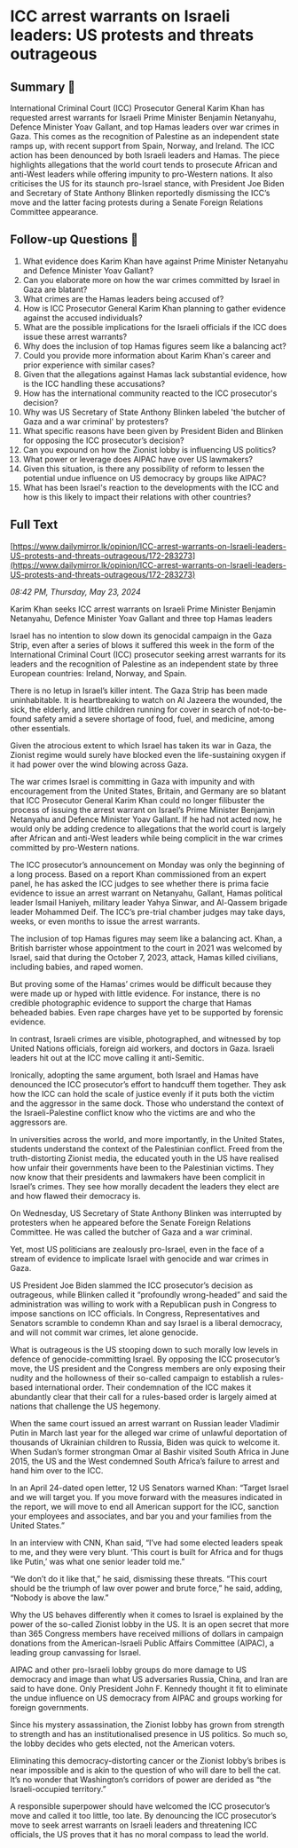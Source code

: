 # ICC arrest warrants on Israeli leaders: US protests and threats outrageous

## Summary 🤖

International Criminal Court (ICC) Prosecutor General Karim Khan has requested arrest warrants for Israeli Prime Minister Benjamin Netanyahu, Defence Minister Yoav Gallant, and top Hamas leaders over war crimes in Gaza. This comes as the recognition of Palestine as an independent state ramps up, with recent support from Spain, Norway, and Ireland. The ICC action has been denounced by both Israeli leaders and Hamas. The piece highlights allegations that the world court tends to prosecute African and anti-West leaders while offering impunity to pro-Western nations. It also criticises the US for its staunch pro-Israel stance, with President Joe Biden and Secretary of State Anthony Blinken reportedly dismissing the ICC’s move and the latter facing protests during a Senate Foreign Relations Committee appearance.


## Follow-up Questions 🤖

1. What evidence does Karim Khan have against Prime Minister Netanyahu and Defence Minister Yoav Gallant?
2. Can you elaborate more on how the war crimes committed by Israel in Gaza are blatant?
3. What crimes are the Hamas leaders being accused of? 
4. How is ICC Prosecutor General Karim Khan planning to gather evidence against the accused individuals?
5. What are the possible implications for the Israeli officials if the ICC does issue these arrest warrants?
6. Why does the inclusion of top Hamas figures seem like a balancing act?
7. Could you provide more information about Karim Khan's career and prior experience with similar cases?
8. Given that the allegations against Hamas lack substantial evidence, how is the ICC handling these accusations?
9. How has the international community reacted to the ICC prosecutor's decision? 
10. Why was US Secretary of State Anthony Blinken labeled 'the butcher of Gaza and a war criminal' by protesters?
11. What specific reasons have been given by President Biden and Blinken for opposing the ICC prosecutor’s decision?
12. Can you expound on how the Zionist lobby is influencing US politics?
13. What power or leverage does AIPAC have over US lawmakers?
14. Given this situation, is there any possibility of reform to lessen the potential undue influence on US democracy by groups like AIPAC?
15. What has been Israel's reaction to the developments with the ICC and how is this likely to impact their relations with other countries?

## Full Text

[https://www.dailymirror.lk/opinion/ICC-arrest-warrants-on-Israeli-leaders-US-protests-and-threats-outrageous/172-283273](https://www.dailymirror.lk/opinion/ICC-arrest-warrants-on-Israeli-leaders-US-protests-and-threats-outrageous/172-283273)

*08:42 PM, Thursday, May 23, 2024*

Karim Khan seeks ICC arrest warrants on Israeli Prime Minister Benjamin Netanyahu, Defence Minister Yoav Gallant and three top Hamas leaders

Israel has no intention to slow down its genocidal campaign in the Gaza Strip, even after a series of blows it suffered this week in the form of the International Criminal Court (ICC) prosecutor seeking arrest warrants for its leaders and the recognition of Palestine as an independent state by three European countries: Ireland, Norway, and Spain.

There is no letup in Israel’s killer intent. The Gaza Strip has been made uninhabitable. It is heartbreaking to watch on Al Jazeera the wounded, the sick, the elderly, and little children running for cover in search of not-to-be-found safety amid a severe shortage of food, fuel, and medicine, among other essentials.

Given the atrocious extent to which Israel has taken its war in Gaza, the Zionist regime would surely have blocked even the life-sustaining oxygen if it had power over the wind blowing across Gaza.

The war crimes Israel is committing in Gaza with impunity and with encouragement from the United States, Britain, and Germany are so blatant that ICC Prosecutor General Karim Khan could no longer filibuster the process of issuing the arrest warrant on Israel’s Prime Minister Benjamin Netanyahu and Defence Minister Yoav Gallant. If he had not acted now, he would only be adding credence to allegations that the world court is largely after African and anti-West leaders while being complicit in the war crimes committed by pro-Western nations.

The ICC prosecutor’s announcement on Monday was only the beginning of a long process. Based on a report Khan commissioned from an expert panel, he has asked the ICC judges to see whether there is prima facie evidence to issue an arrest warrant on Netanyahu, Gallant, Hamas political leader Ismail Haniyeh, military leader Yahya Sinwar, and Al-Qassem brigade leader Mohammed Deif. The ICC’s pre-trial chamber judges may take days, weeks, or even months to issue the arrest warrants.

The inclusion of top Hamas figures may seem like a balancing act. Khan, a British barrister whose appointment to the court in 2021 was welcomed by Israel, said that during the October 7, 2023, attack, Hamas killed civilians, including babies, and raped women.

But proving some of the Hamas’ crimes would be difficult because they were made up or hyped with little evidence. For instance, there is no credible photographic evidence to support the charge that Hamas beheaded babies. Even rape charges have yet to be supported by forensic evidence.

In contrast, Israeli crimes are visible, photographed, and witnessed by top United Nations officials, foreign aid workers, and doctors in Gaza. Israeli leaders hit out at the ICC move calling it anti-Semitic.

Ironically, adopting the same argument, both Israel and Hamas have denounced the ICC prosecutor’s effort to handcuff them together. They ask how the ICC can hold the scale of justice evenly if it puts both the victim and the aggressor in the same dock. Those who understand the context of the Israeli-Palestine conflict know who the victims are and who the aggressors are.

In universities across the world, and more importantly, in the United States, students understand the context of the Palestinian conflict. Freed from the truth-distorting Zionist media, the educated youth in the US have realised how unfair their governments have been to the Palestinian victims. They now know that their presidents and lawmakers have been complicit in Israel’s crimes. They see how morally decadent the leaders they elect are and how flawed their democracy is.

On Wednesday, US Secretary of State Anthony Blinken was interrupted by protesters when he appeared before the Senate Foreign Relations Committee. He was called the butcher of Gaza and a war criminal.

Yet, most US politicians are zealously pro-Israel, even in the face of a stream of evidence to implicate Israel with genocide and war crimes in Gaza.

US President Joe Biden slammed the ICC prosecutor’s decision as outrageous, while Blinken called it “profoundly wrong-headed” and said the administration was willing to work with a Republican push in Congress to impose sanctions on ICC officials. In Congress, Representatives and Senators scramble to condemn Khan and say Israel is a liberal democracy, and will not commit war crimes, let alone genocide.

What is outrageous is the US stooping down to such morally low levels in defence of genocide-committing Israel. By opposing the ICC prosecutor’s move, the US president and the Congress members are only exposing their nudity and the hollowness of their so-called campaign to establish a rules-based international order. Their condemnation of the ICC makes it abundantly clear that their call for a rules-based order is largely aimed at nations that challenge the US hegemony.

When the same court issued an arrest warrant on Russian leader Vladimir Putin in March last year for the alleged war crime of unlawful deportation of thousands of Ukrainian children to Russia, Biden was quick to welcome it. When Sudan’s former strongman Omar al Bashir visited South Africa in June 2015, the US and the West condemned South Africa’s failure to arrest and hand him over to the ICC.

In an April 24-dated open letter, 12 US Senators warned Khan: “Target Israel and we will target you. If you move forward with the measures indicated in the report, we will move to end all American support for the ICC, sanction your employees and associates, and bar you and your families from the United States.”

In an interview with CNN, Khan said, “I’ve had some elected leaders speak to me, and they were very blunt. ‘This court is built for Africa and for thugs like Putin,’ was what one senior leader told me.”

“We don’t do it like that,” he said, dismissing these threats. “This court should be the triumph of law over power and brute force,” he said, adding, “Nobody is above the law.”

Why the US behaves differently when it comes to Israel is explained by the power of the so-called Zionist lobby in the US. It is an open secret that more than 365 Congress members have received millions of dollars in campaign donations from the American-Israeli Public Affairs Committee (AIPAC), a leading group canvassing for Israel.

AIPAC and other pro-Israeli lobby groups do more damage to US democracy and image than what US adversaries Russia, China, and Iran are said to have done. Only President John F. Kennedy thought it fit to eliminate the undue influence on US democracy from AIPAC and groups working for foreign governments.

Since his mystery assassination, the Zionist lobby has grown from strength to strength and has an institutionalised presence in US politics. So much so, the lobby decides who gets elected, not the American voters.

Eliminating this democracy-distorting cancer or the Zionist lobby’s bribes is near impossible and is akin to the question of who will dare to bell the cat. It’s no wonder that Washington’s corridors of power are derided as “the Israeli-occupied territory.”

A responsible superpower should have welcomed the ICC prosecutor’s move and called it too little, too late. By denouncing the ICC prosecutor’s move to seek arrest warrants on Israeli leaders and threatening ICC officials, the US proves that it has no moral compass to lead the world.

